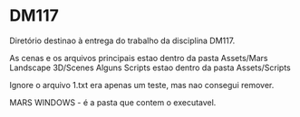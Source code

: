 # DM117

Diretório destinao à entrega do trabalho da disciplina DM117.

As cenas e os arquivos principais estao dentro da pasta Assets/Mars Landscape 3D/Scenes
Alguns Scripts estao dentro da pasta Assets/Scripts

Ignore o arquivo 1.txt era apenas um teste, mas nao consegui remover.

MARS WINDOWS - é a pasta que contem o executavel.
